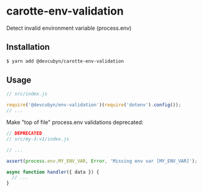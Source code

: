 # carotte-env-validation

Detect invalid environment variable (process.env)

## Installation

```bash
$ yarn add @devcubyn/carotte-env-validation
```

## Usage

```js
// src/index.js

require('@devcubyn/env-validation')(require('dotenv').config());
// ...
```

Make "top of file" process.env validations deprecated:

```js
// DEPRECATED
// src/my-λ:v1/index.js

// ...

assert(process.env.MY_ENV_VAR, Error, 'Missing env var [MY_ENV_VAR]');

async function handler({ data }) {
  // ...
}
```

